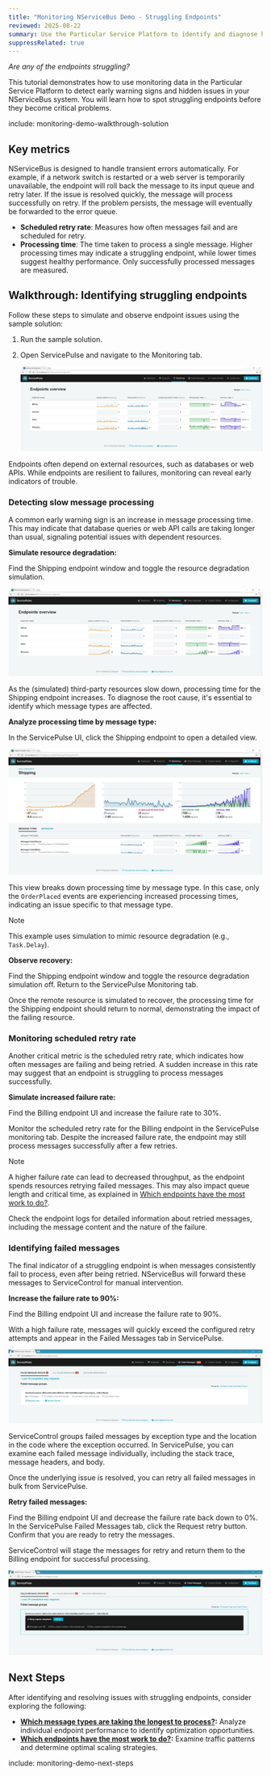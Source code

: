 ```yaml
---
title: "Monitoring NServiceBus Demo - Struggling Endpoints"
reviewed: 2025-08-22
summary: Use the Particular Service Platform to identify and diagnose hidden problems in your solution.
suppressRelated: true
---
```


_Are any of the endpoints struggling?_

This tutorial demonstrates how to use monitoring data in the Particular Service Platform to detect early warning signs and hidden issues in your NServiceBus system. You will learn how to spot struggling endpoints before they become critical problems.

include: monitoring-demo-walkthrough-solution

## Key metrics

NServiceBus is designed to handle transient errors automatically. For example, if a network switch is restarted or a web server is temporarily unavailable, the endpoint will roll back the message to its input queue and retry later. If the issue is resolved quickly, the message will process successfully on retry. If the problem persists, the message will eventually be forwarded to the error queue.

- **Scheduled retry rate**: Measures how often messages fail and are scheduled for retry.
- **Processing time**: The time taken to process a single message. Higher processing times may indicate a struggling endpoint, while lower times suggest healthy performance. Only successfully processed messages are measured.

## Walkthrough: Identifying struggling endpoints

Follow these steps to simulate and observe endpoint issues using the sample solution:

1. Run the sample solution.
2. Open ServicePulse and navigate to the Monitoring tab.

   ![ServicePulse Monitoring tab showing sample endpoints](servicepulse-monitoring-tab-sample-low-throughput.png "width=500")

Endpoints often depend on external resources, such as databases or web APIs. While endpoints are resilient to failures, monitoring can reveal early indicators of trouble.

### Detecting slow message processing

A common early warning sign is an increase in message processing time. This may indicate that database queries or web API calls are taking longer than usual, signaling potential issues with dependent resources.

**Simulate resource degradation:**

Find the Shipping endpoint window and toggle the resource degradation simulation.

![ServicePulse Monitoring tab showing resource degradation on Shipping endpoint](servicepulse-monitoring-tab-resource-degradation.png "width=500")

As the (simulated) third-party resources slow down, processing time for the Shipping endpoint increases. To diagnose the root cause, it's essential to identify which message types are affected.

**Analyze processing time by message type:**

In the ServicePulse UI, click the Shipping endpoint to open a detailed view.

![ServicePulse Details tab showing resource degradation on OrderPlaced events](servicepulse-monitoring-details-resource-degradation.png "width=500")

This view breaks down processing time by message type. In this case, only the `OrderPlaced` events are experiencing increased processing times, indicating an issue specific to that message type.

> [!NOTE]
> This example uses simulation to mimic resource degradation (e.g., `Task.Delay`).

**Observe recovery:**

Find the Shipping endpoint window and toggle the resource degradation simulation off. Return to the ServicePulse Monitoring tab.

Once the remote resource is simulated to recover, the processing time for the Shipping endpoint should return to normal, demonstrating the impact of the failing resource.

### Monitoring scheduled retry rate

Another critical metric is the scheduled retry rate, which indicates how often messages are failing and being retried. A sudden increase in this rate may suggest that an endpoint is struggling to process messages successfully.

**Simulate increased failure rate:**

Find the Billing endpoint UI and increase the failure rate to 30%.

Monitor the scheduled retry rate for the Billing endpoint in the ServicePulse monitoring tab. Despite the increased failure rate, the endpoint may still process messages successfully after a few retries.

> [!NOTE]
> A higher failure rate can lead to decreased throughput, as the endpoint spends resources retrying failed messages. This may also impact queue length and critical time, as explained in [Which endpoints have the most work to do?](./walkthrough-2.md).

Check the endpoint logs for detailed information about retried messages, including the message content and the nature of the failure.

### Identifying failed messages

The final indicator of a struggling endpoint is when messages consistently fail to process, even after being retried. NServiceBus will forward these messages to ServiceControl for manual intervention.

**Increase the failure rate to 90%:**

Find the Billing endpoint UI and increase the failure rate to 90%.

With a high failure rate, messages will quickly exceed the configured retry attempts and appear in the Failed Messages tab in ServicePulse.

![ServicePulse failed messages tab](servicepulse-failed-messages.png "width=500")

ServiceControl groups failed messages by exception type and the location in the code where the exception occurred. In ServicePulse, you can examine each failed message individually, including the stack trace, message headers, and body.

Once the underlying issue is resolved, you can retry all failed messages in bulk from ServicePulse.

**Retry failed messages:**

Find the Billing endpoint UI and decrease the failure rate back down to 0%. In the ServicePulse Failed Messages tab, click the Request retry button. Confirm that you are ready to retry the messages.

ServiceControl will stage the messages for retry and return them to the Billing endpoint for successful processing.

![ServicePulse failed messages retried](servicepulse-failed-messages-retried.png "width=500")

## Next Steps

After identifying and resolving issues with struggling endpoints, consider exploring the following:

- **[Which message types are taking the longest to process?](./walkthrough-1.md):** Analyze individual endpoint performance to identify optimization opportunities.
- **[Which endpoints have the most work to do?](./walkthrough-2.md):** Examine traffic patterns and determine optimal scaling strategies.

include: monitoring-demo-next-steps
